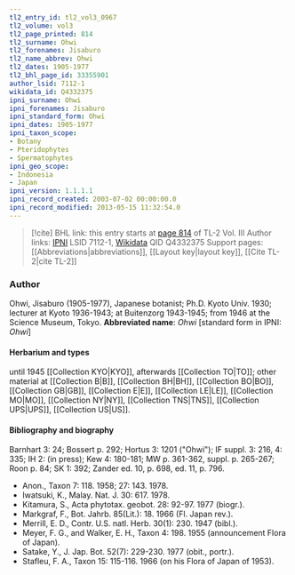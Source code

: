 ```yaml
---
tl2_entry_id: tl2_vol3_0967
tl2_volume: vol3
tl2_page_printed: 814
tl2_surname: Ohwi
tl2_forenames: Jisaburo
tl2_name_abbrev: Ohwi
tl2_dates: 1905-1977
tl2_bhl_page_id: 33355901
author_lsid: 7112-1
wikidata_id: Q4332375
ipni_surname: Ohwi
ipni_forenames: Jisaburo
ipni_standard_form: Ohwi
ipni_dates: 1905-1977
ipni_taxon_scope: 
- Botany
- Pteridophytes
- Spermatophytes
ipni_geo_scope: 
- Indonesia
- Japan
ipni_version: 1.1.1.1
ipni_record_created: 2003-07-02 00:00:00.0
ipni_record_modified: 2013-05-15 11:32:54.0
---
```


> [!cite] BHL link: this entry starts at [page 814](https://www.biodiversitylibrary.org/page/33355901) of TL-2 Vol. III
> Author links: [IPNI](https://www.ipni.org/a/7112-1) LSID 7112-1, [Wikidata](https://www.wikidata.org/wiki/Q4332375) QID Q4332375
> Support pages: [[Abbreviations|abbreviations]], [[Layout key|layout key]], [[Cite TL-2|cite TL-2]]

### Author

Ohwi, Jisaburo (1905-1977), Japanese botanist; Ph.D. Kyoto Univ. 1930; lecturer at Kyoto 1936-1943; at Buitenzorg 1943-1945; from 1946 at the Science Museum, Tokyo. 
**Abbreviated name**: *Ohwi* \[standard form in IPNI: *Ohwi*\]

#### Herbarium and types

until 1945 [[Collection KYO|KYO]], afterwards [[Collection TO|TO]]; other material at [[Collection B|B]], [[Collection BH|BH]], [[Collection BO|BO]], [[Collection GB|GB]], [[Collection E|E]], [[Collection LE|LE]], [[Collection MO|MO]], [[Collection NY|NY]], [[Collection TNS|TNS]], [[Collection UPS|UPS]], [[Collection US|US]].

#### Bibliography and biography

Barnhart 3: 24; Bossert p. 292; Hortus 3: 1201 ("Ohwi"); IF suppl. 3: 216, 4: 335; IH 2: (in press); Kew 4: 180-181; MW p. 361-362, suppl. p. 265-267; Roon p. 84; SK 1: 392; Zander ed. 10, p. 698, ed. 11, p. 796.
- Anon., Taxon 7: 118. 1958; 27: 143. 1978.
- Iwatsuki, K., Malay. Nat. J. 30: 617. 1978.
- Kitamura, S., Acta phytotax. geobot. 28: 92-97. 1977 (biogr.).
- Markgraf, F., Bot. Jahrb. 85(Lit.): 18. 1966 (Fl. Japan rev.).
- Merrill, E. D., Contr. U.S. natl. Herb. 30(1): 230. 1947 (bibl.).
- Meyer, F. G., and Walker, E. H., Taxon 4: 198. 1955 (announcement Flora of Japan).
- Satake, Y., J. Jap. Bot. 52(7): 229-230. 1977 (obit., portr.).
- Stafleu, F. A., Taxon 15: 115-116. 1966 (on his Flora of Japan of 1953).

